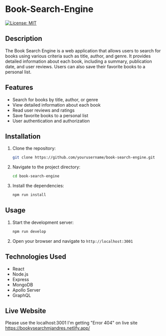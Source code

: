 # Book-Search-Engine
[![License: MIT](https://img.shields.io/badge/License-MIT-yellow.svg)](https://opensource.org/licenses/MIT)


## Description
The Book Search Engine is a web application that allows users to search for books using various criteria such as title, author, and genre. It provides detailed information about each book, including a summary, publication date, and user reviews. Users can also save their favorite books to a personal list.

## Features
- Search for books by title, author, or genre
- View detailed information about each book
- Read user reviews and ratings
- Save favorite books to a personal list
- User authentication and authorization

## Installation
1. Clone the repository:
   ```bash
   git clone https://github.com/yourusername/book-search-engine.git
   ```
2. Navigate to the project directory:
   ```bash
   cd book-search-engine
   ```
3. Install the dependencies:
   ```bash
   npm run install
   ```

## Usage
1. Start the development server:
   ```bash
   npm run develop
   ```
2. Open your browser and navigate to `http://localhost:3001`

## Technologies Used
- React
- Node.js
- Express
- MongoDB
- Apollo Server
- GraphQL

## Live Website
Please use the localhost:3001 I'm getting "Error 404" on live site
https://bookysearchmjandres.netlify.app/


